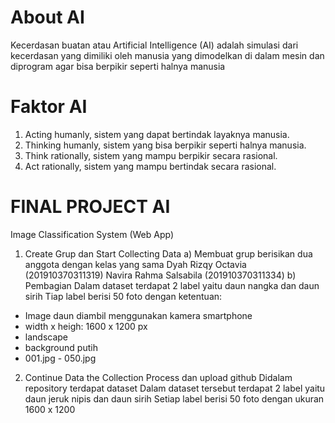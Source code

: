 # About AI
Kecerdasan buatan atau Artificial Intelligence (AI) adalah simulasi dari kecerdasan yang dimiliki oleh manusia yang dimodelkan di dalam mesin dan diprogram agar bisa berpikir seperti halnya manusia
# Faktor AI
1. Acting humanly, sistem yang dapat bertindak layaknya manusia.
2. Thinking humanly, sistem yang bisa berpikir seperti halnya manusia.
3. Think rationally, sistem yang mampu berpikir secara rasional.
4. Act rationally, sistem yang mampu bertindak secara rasional.

# FINAL PROJECT AI
Image Classification System (Web App)
1. Create Grup dan Start Collecting Data
a) Membuat grup berisikan dua anggota dengan kelas yang sama
Dyah Rizqy Octavia (201910370311319)
Navira Rahma Salsabila (201910370311334)
b) Pembagian 
Dalam dataset terdapat 2 label yaitu daun nangka dan daun sirih
Tiap label berisi 50 foto dengan ketentuan:
- Image daun diambil menggunakan kamera smartphone
- width x heigh: 1600 x 1200 px
- landscape
- background putih
- 001.jpg - 050.jpg

2. Continue Data the Collection Process dan upload github
Didalam repository terdapat dataset
Dalam dataset tersebut terdapat 2 label yaitu daun jeruk nipis dan daun sirih
Setiap label berisi 50 foto dengan ukuran 1600 x 1200

